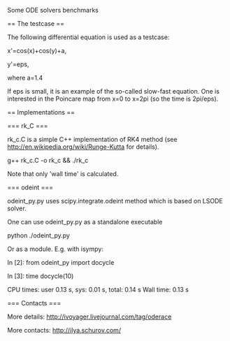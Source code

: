 Some ODE solvers benchmarks

== The testcase ==

The following differential equation is used as a testcase:

x'=cos(x)+cos(y)+a,

y'=eps,

where a=1.4

If eps is small, it is an example of the so-called slow-fast equation. One is interested in the Poincare map from x=0 to x=2pi (so the time is 2pi/eps).

== Implementations ==

=== rk_C ===

rk_c.C is a simple C++ implementation of RK4 method (see http://en.wikipedia.org/wiki/Runge-Kutta for details). 

g++ rk_c.C -o rk_c && ./rk_c

Note that only 'wall time' is calculated.

=== odeint ===

odeint_py.py uses scipy.integrate.odeint method which is based on LSODE solver.

One can use odeint_py.py as a standalone executable

python ./odeint_py.py

Or as a module. E.g. with isympy:

In [2]: from odeint_py import docycle

In [3]: time docycle(10)

CPU times: user 0.13 s, sys: 0.01 s, total: 0.14 s
Wall time: 0.13 s

=== Contacts ===

More details: http://ivoyager.livejournal.com/tag/oderace

More contacts: http://ilya.schurov.com/

